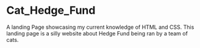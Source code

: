 # Cat_Hedge_Fund
A landing Page showcasing my current knowledge of HTML and CSS. This landing page is a silly website about Hedge Fund being ran by a team of cats. 

